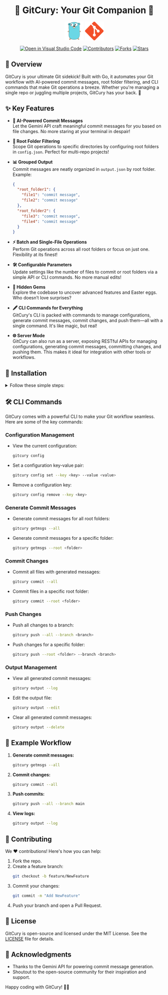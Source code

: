 <div align="center">

# 🌟 GitCury: Your Git Companion 🚀

[<img src="https://raw.githubusercontent.com/devicons/devicon/master/icons/go/go-original.svg" width="60">](https://go.dev/)
[<img src="https://raw.githubusercontent.com/devicons/devicon/master/icons/git/git-original.svg" width="60">](https://git-scm.com/)

[![Open in Visual Studio Code](https://img.shields.io/badge/Open%20in%20VS%20Code-007ACC?logo=visual-studio-code&logoColor=white)](https://vscode.dev/)
[![Contributors](https://img.shields.io/github/contributors/lakshyajain-0291/GitCury)](https://github.com/lakshyajain-0291/GitCury/graphs/contributors)
[![Forks](https://img.shields.io/github/forks/lakshyajain-0291/GitCury?style=social)](https://github.com/lakshyajain-0291/GitCury/network/members)
[![Stars](https://img.shields.io/github/stars/lakshyajain-0291/GitCury?style=social)](https://github.com/lakshyajain-0291/GitCury/stargazers)

</div>

## 🎉 Overview

GitCury is your ultimate Git sidekick! Built with Go, it automates your Git workflow with AI-powered commit messages, root folder filtering, and CLI commands that make Git operations a breeze. Whether you're managing a single repo or juggling multiple projects, GitCury has your back. 🌈

## ✨ Key Features

- **🤖 AI-Powered Commit Messages**  
  Let the Gemini API craft meaningful commit messages for you based on file changes. No more staring at your terminal in despair!

- **📂 Root Folder Filtering**  
  Scope Git operations to specific directories by configuring root folders in `config.json`. Perfect for multi-repo projects!

- **📊 Grouped Output**  
  Commit messages are neatly organized in `output.json` by root folder. Example:
  ```json
  {
    "root_folder1": {
      "file1": "commit message",
      "file2": "commit message"
    },
    "root_folder2": {
      "file3": "commit message",
      "file4": "commit message"
    }
  }
  ```

- **⚡ Batch and Single-File Operations**  
  Perform Git operations across all root folders or focus on just one. Flexibility at its finest!

- **🛠️ Configurable Parameters**  
  Update settings like the number of files to commit or root folders via a simple API or CLI commands. No more manual edits!

- **🎁 Hidden Gems**  
  Explore the codebase to uncover advanced features and Easter eggs. Who doesn’t love surprises?

- **🖋️ CLI Commands for Everything**  
  GitCury's CLI is packed with commands to manage configurations, generate commit messages, commit changes, and push them—all with a single command. It's like magic, but real!

- **🌐 Server Mode**  
  GitCury can also run as a server, exposing RESTful APIs for managing configurations, generating commit messages, committing changes, and pushing them. This makes it ideal for integration with other tools or workflows.

## 🚀 Installation

<details>
<summary>Follow these simple steps:</summary>

1. **Clone the repository:**
   ```bash
   git clone https://github.com/lakshyajain-0291/GitCury.git
   cd GitCury
   ```

2. **Build the project:**
   ```bash
   go build -o gitcury main.go
   ```

3. **Run the application:**
   ```bash
   ./gitcury
   ```

4. **Set up the configuration:**  
  Use GitCury's CLI to configure your GEMINI API key and root folders:

  - Set your GEMINI API key:
    ```bash
    gitcury config set --key GEMINI_API_KEY --value YOUR_API_KEY
    ```

  - Add root folders:
    ```bash
    gitcury config set --key root_folders --value /path/to/folder1,/path/to/folder2
    ```

  - Optionally, configure the number of files to commit:
    ```bash
    gitcury config set --key numFilesToCommit --value 5
    ```

  - Verify your configuration:
    ```bash
    gitcury config
    ```

5. **Run as a server (optional):**  
   To enable server mode, uncomment the `main` function in `main.go` and configure the HTTP routes in `handlers/handlers.go`. Then, start the server:
   ```bash
   go run main.go
   ```
   The server will be available at `http://localhost:8080`.

</details>

## 🛠️ CLI Commands

GitCury comes with a powerful CLI to make your Git workflow seamless. Here are some of the key commands:

### **Configuration Management**
- View the current configuration:
  ```bash
  gitcury config
  ```
- Set a configuration key-value pair:
  ```bash
  gitcury config set --key <key> --value <value>
  ```
- Remove a configuration key:
  ```bash
  gitcury config remove --key <key>
  ```

### **Generate Commit Messages**
- Generate commit messages for all root folders:
  ```bash
  gitcury getmsgs --all
  ```
- Generate commit messages for a specific folder:
  ```bash
  gitcury getmsgs --root <folder>
  ```

### **Commit Changes**
- Commit all files with generated messages:
  ```bash
  gitcury commit --all
  ```
- Commit files in a specific root folder:
  ```bash
  gitcury commit --root <folder>
  ```

### **Push Changes**
- Push all changes to a branch:
  ```bash
  gitcury push --all --branch <branch>
  ```
- Push changes for a specific folder:
  ```bash
  gitcury push --root <folder> --branch <branch>
  ```

### **Output Management**
- View all generated commit messages:
  ```bash
  gitcury output --log
  ```
- Edit the output file:
  ```bash
  gitcury output --edit
  ```
- Clear all generated commit messages:
  ```bash
  gitcury output --delete
  ```

## 🎯 Example Workflow

1. **Generate commit messages:**
   ```bash
   gitcury getmsgs --all
   ```

2. **Commit changes:**
   ```bash
   gitcury commit --all
   ```

3. **Push commits:**
   ```bash
   gitcury push --all --branch main
   ```

4. **View logs:**
   ```bash
   gitcury output --log
   ```

## 🤝 Contributing

We ❤️ contributions! Here's how you can help:

1. Fork the repo.  
2. Create a feature branch:  
   ```bash
   git checkout -b feature/NewFeature
   ```
3. Commit your changes:  
   ```bash
   git commit -m "Add NewFeature"
   ```
4. Push your branch and open a Pull Request.

## 📜 License

GitCury is open-source and licensed under the MIT License. See the [LICENSE](LICENSE) file for details.

## 🌟 Acknowledgments

- Thanks to the Gemini API for powering commit message generation.  
- Shoutout to the open-source community for their inspiration and support.

Happy coding with GitCury! 🎉✨
